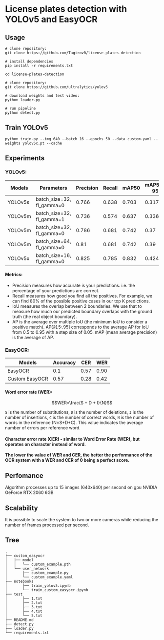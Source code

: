 # License plates detection with YOLOv5 and EasyOCR

## Usage
``` 
# clone repository:
git clone https://github.com/Tagirov0/license-plates-detection

# install dependencies
pip install -r requirements.txt

cd license-plates-detection

# clone repository:
git clone https://github.com/ultralytics/yolov5

# download weights and test video:
python loader.py

# run pipeline
python detect.py
```

## Train YOLOv5
```
python train.py --img 640 --batch 16 --epochs 50 --data custom.yaml --weights yolov5x.pt --cache
```

## Experiments
### YOLOv5:
Models  | Parameters                         | Precision |  Recall   |   mAP50   | mAP50-95
  ---   |             ---                    |   ---     |    ---    |     ---   |   ---
YOLOv5s | batch_size=32, fl_gamma=0             |   0.766   |   0.638   |   0.703   |  0.317
YOLOv5m | batch_size=32, fl_gamma=1              |   0.736  |    0.574  |    0.637  |    0.336
YOLOv5m | batch_size=32, fl_gamma=0            |   0.786   |   0.681   |   0.742   |  0.37
YOLOv5m | batch_size=64, fl_gamma=0            |   0.81   |   0.681   |   0.742   |  0.39
YOLOv5x | batch_size=16, fl_gamma=0              |   0.825   |   0.785   |   0.832   |  0.424
#### Metrics:
* Precision measures how accurate is your predictions. i.e. the percentage of your predictions are correct.
* Recall measures how good you find all the positives. For example, we can find 80% of the possible positive cases in our top K predictions.
* IoU measures the overlap between 2 boundaries. We use that to measure how much our predicted boundary overlaps with the ground truth (the real object boundary).
* AP is the average over multiple IoU (the minimum IoU to consider a positive match). AP@[.5:.95] corresponds to the average AP for IoU from 0.5 to 0.95 with a step size of 0.05. mAP (mean average precision) is the average of AP.

### EasyOCR:
Models         | Accuracy  | CER   |  WER
---            |   ---     | ---   |  ---   
EasyOCR        |  0.1      | 0.57  |  0.90
Custom EasyOCR |  0.57     | 0.28  |  0.42
#### Word error rate (WER):
```math
WER=\frac{S + D + I}{N}
```
`S` is the number of substitutions, `D` is the number of deletions, `I` is the number of insertions, `C` is the number of correct words, `N` is the number of words in the reference (N=S+D+C). This value indicates the average number of errors per reference word. 

#### Character error rate (CER) - similar to Word Error Rate (WER), but operates on character instead of word.

**The lower the value of WER and CER, the better the performance of the OCR system with a WER and CER of 0 being a perfect score.**

## Perfomance
Algorithm processes up to 15 images (640x640) per second on gpu NVIDIA GeForce RTX 2060 6GB

## Scalability
It is possible to scale the system to two or more cameras while reducing the number of frames processed per second.

## Tree
```
.
├── custom_easyocr
│   ├── model       
│   │   └── custom_example.pth  
│   └── user_network    
│       ├── custom_example.py           
│       └── custom_example.yaml            
├── notebooks
│       ├── train_yolov5.ipynb
│       └── train_custom_easyocr.ipynb  
├── test
│       ├── 1.txt  
│       ├── 2.txt  
│       ├── 3.txt
│       ├── 4.txt
│       └── 5.txt  
├── README.md
├── detect.py
├── loader.py
└── requirements.txt
```

